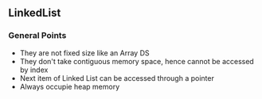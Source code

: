 ## LinkedList

### General Points
* They are not fixed size like an Array DS
* They don't take contiguous memory space, hence cannot be accessed by index
* Next item of Linked List can be accessed through a pointer
* Always occupie heap memory 


